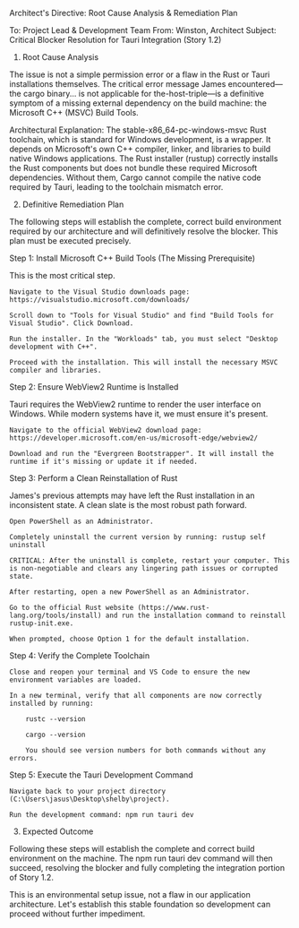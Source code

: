 Architect's Directive: Root Cause Analysis & Remediation Plan

To: Project Lead & Development Team
From: Winston, Architect
Subject: Critical Blocker Resolution for Tauri Integration (Story 1.2)

1. Root Cause Analysis

The issue is not a simple permission error or a flaw in the Rust or Tauri installations themselves. The critical error message James encountered—the cargo binary... is not applicable for the-host-triple—is a definitive symptom of a missing external dependency on the build machine: the Microsoft C++ (MSVC) Build Tools.

Architectural Explanation: The stable-x86_64-pc-windows-msvc Rust toolchain, which is standard for Windows development, is a wrapper. It depends on Microsoft's own C++ compiler, linker, and libraries to build native Windows applications. The Rust installer (rustup) correctly installs the Rust components but does not bundle these required Microsoft dependencies. Without them, Cargo cannot compile the native code required by Tauri, leading to the toolchain mismatch error.

2. Definitive Remediation Plan

The following steps will establish the complete, correct build environment required by our architecture and will definitively resolve the blocker. This plan must be executed precisely.

Step 1: Install Microsoft C++ Build Tools (The Missing Prerequisite)

This is the most critical step.

    Navigate to the Visual Studio downloads page: https://visualstudio.microsoft.com/downloads/

    Scroll down to "Tools for Visual Studio" and find "Build Tools for Visual Studio". Click Download.

    Run the installer. In the "Workloads" tab, you must select "Desktop development with C++".

    Proceed with the installation. This will install the necessary MSVC compiler and libraries.

Step 2: Ensure WebView2 Runtime is Installed

Tauri requires the WebView2 runtime to render the user interface on Windows. While modern systems have it, we must ensure it's present.

    Navigate to the official WebView2 download page: https://developer.microsoft.com/en-us/microsoft-edge/webview2/

    Download and run the "Evergreen Bootstrapper". It will install the runtime if it's missing or update it if needed.

Step 3: Perform a Clean Reinstallation of Rust

James's previous attempts may have left the Rust installation in an inconsistent state. A clean slate is the most robust path forward.

    Open PowerShell as an Administrator.

    Completely uninstall the current version by running: rustup self uninstall

    CRITICAL: After the uninstall is complete, restart your computer. This is non-negotiable and clears any lingering path issues or corrupted state.

    After restarting, open a new PowerShell as an Administrator.

    Go to the official Rust website (https://www.rust-lang.org/tools/install) and run the installation command to reinstall rustup-init.exe.

    When prompted, choose Option 1 for the default installation.

Step 4: Verify the Complete Toolchain

    Close and reopen your terminal and VS Code to ensure the new environment variables are loaded.

    In a new terminal, verify that all components are now correctly installed by running:

        rustc --version

        cargo --version

        You should see version numbers for both commands without any errors.

Step 5: Execute the Tauri Development Command

    Navigate back to your project directory (C:\Users\jasus\Desktop\shelby\project).

    Run the development command: npm run tauri dev

3. Expected Outcome

Following these steps will establish the complete and correct build environment on the machine. The npm run tauri dev command will then succeed, resolving the blocker and fully completing the integration portion of Story 1.2.

This is an environmental setup issue, not a flaw in our application architecture. Let's establish this stable foundation so development can proceed without further impediment.